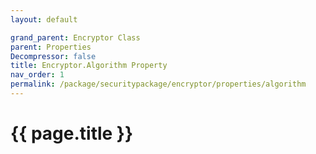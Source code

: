 ```yaml
---
layout: default

grand_parent: Encryptor Class
parent: Properties
Decompressor: false
title: Encryptor.Algorithm Property
nav_order: 1
permalink: /package/securitypackage/encryptor/properties/algorithm
---
```

# {{ page.title }}